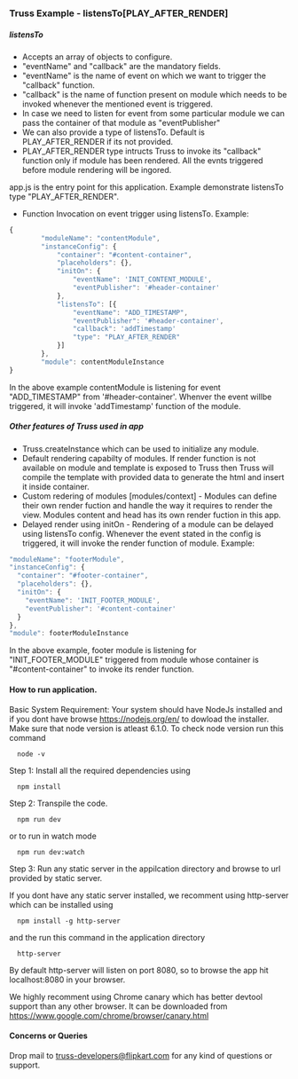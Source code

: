 ### Truss Example - listensTo[PLAY_AFTER_RENDER]

##### listensTo
- Accepts an array of objects to configure.
- "eventName" and "callback" are the mandatory fields.
- "eventName" is the name of event on which we want to trigger the "callback" function.
- "callback" is the name of function present on module which needs to be invoked whenever the mentioned event is triggered.
- In case we need to listen for event from some particular module we can pass the container of that module as "eventPublisher"
- We can also provide a type of listensTo. Default is PLAY_AFTER_RENDER if its not provided.
- PLAY_AFTER_RENDER type intructs Truss to invoke its "callback" function only if module has been rendered. All the evnts triggered before module rendering will be ingored.

app.js is the entry point for this application. Example demonstrate listensTo type "PLAY_AFTER_RENDER".
- Function Invocation on event trigger using listensTo. Example:
```javascript
{
		"moduleName": "contentModule",
		"instanceConfig": {
			"container": "#content-container",
			"placeholders": {},
			"initOn": {
				"eventName": 'INIT_CONTENT_MODULE',
				"eventPublisher": '#header-container'
			},
			"listensTo": [{
				"eventName": "ADD_TIMESTAMP",
				"eventPublisher": '#header-container',
				"callback": 'addTimestamp'
                "type": "PLAY_AFTER_RENDER"
			}]
		},
		"module": contentModuleInstance
}
```
In the above example contentModule is listening for event "ADD_TIMESTAMP" from '#header-container'. Whenver the event willbe triggered, it will invoke 'addTimestamp' function of the module.



##### Other features of Truss used in app
- Truss.createInstance which can be used to initialize any module.
- Default rendering capabilty of modules. If render function is not available on module and template is exposed to Truss then Truss will compile the template with provided data to generate the html and insert it inside container.
- Custom redering of modules [modules/context] - Modules can define their own render fuction and handle the way it requires to render the view. Modules content and head has its own render fuction in this app.
- Delayed render using initOn - Rendering of a module can be delayed using listensTo config. Whenever the event stated in the config is triggered, it will invoke the render function of module. Example:

```javascript
"moduleName": "footerModule",
"instanceConfig": {
  "container": "#footer-container",
  "placeholders": {},
  "initOn": {
    "eventName": 'INIT_FOOTER_MODULE',
    "eventPublisher": '#content-container'
  }
},
"module": footerModuleInstance
```
In the above example, footer module is listening for "INIT_FOOTER_MODULE" triggered from module whose container is "#content-container" to invoke its render function.


#### How to run application.
Basic System Requirement: Your system should have NodeJs installed and if you dont have browse https://nodejs.org/en/ to dowload the installer. Make sure that node version is atleast 6.1.0. To check node version run this command
```
  node -v
```

Step 1: Install all the required dependencies using
```
  npm install
```
Step 2: Transpile the code.
```
  npm run dev
```
or to run in watch mode
```
  npm run dev:watch
```
Step 3: Run any static server in the appilcation directory and browse to url provided by static server.

If you dont have any static server installed, we recomment using http-server which can be installed using
```
  npm install -g http-server
```
and the run this command in the application directory
```
  http-server
```
By default http-server will listen on port 8080, so to browse the app hit localhost:8080 in your browser.

We highly recomment using Chrome canary which has better devtool support than any other browser. It can be downloaded from https://www.google.com/chrome/browser/canary.html


#### Concerns or Queries
Drop mail to truss-developers@flipkart.com for any kind of questions or support.
